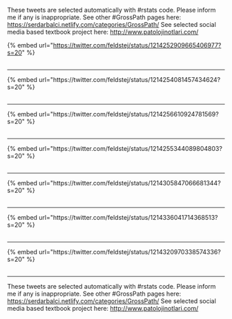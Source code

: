 

These tweets are selected automatically with #rstats code. Please inform me if any is inappropriate.
See other #GrossPath pages here: https://serdarbalci.netlify.com/categories/GrossPath/ 
See selected social media based textbook project here: http://www.patolojinotlari.com/

{% embed url="https://twitter.com/feldstej/status/1214252909665406977?s=20" %}<br>
<br>
<hr>
{% embed url="https://twitter.com/feldstej/status/1214254081457434624?s=20" %}<br>
<br>
<hr>
{% embed url="https://twitter.com/feldstej/status/1214256610924781569?s=20" %}<br>
<br>
<hr>
{% embed url="https://twitter.com/feldstej/status/1214255344089804803?s=20" %}<br>
<br>
<hr>
{% embed url="https://twitter.com/feldstej/status/1214305847066681344?s=20" %}<br>
<br>
<hr>
{% embed url="https://twitter.com/feldstej/status/1214336041714368513?s=20" %}<br>
<br>
<hr>
{% embed url="https://twitter.com/feldstej/status/1214320970338574336?s=20" %}<br>
<br>
<hr>


These tweets are selected automatically with #rstats code. Please inform me if any is inappropriate.
See other #GrossPath pages here: https://serdarbalci.netlify.com/categories/GrossPath/ 
See selected social media based textbook project here: http://www.patolojinotlari.com/
